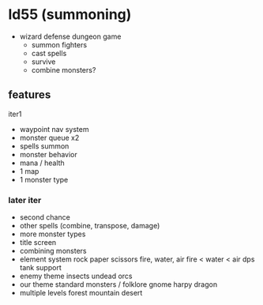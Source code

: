# ld55 (summoning)

* wizard defense dungeon game
  * summon fighters
  * cast spells
  * survive
  * combine monsters?
  
## features

iter1
* waypoint nav system
* monster queue x2
* spells summon
* monster behavior
* mana / health
* 1 map
* 1 monster type

### later iter
* second chance
* other spells 
  (combine, transpose, damage)
* more monster types
* title screen
* combining monsters
* element system
		rock paper scissors
		fire, water, air
		fire < water < air
		dps    tank    support
* enemy theme
  insects
  undead
  orcs
* our theme
  standard monsters / folklore
  gnome
  harpy
  dragon
* multiple levels
  forest
  mountain
  desert
  
